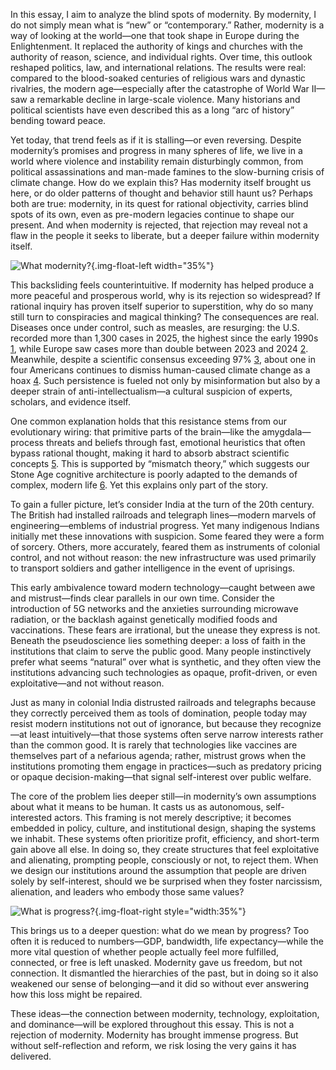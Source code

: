In this essay, I aim to analyze the blind spots of modernity. By modernity, I do not simply mean what is “new” or “contemporary.” Rather, modernity is a way of looking at the world—one that took shape in Europe during the Enlightenment. It replaced the authority of kings and churches with the authority of reason, science, and individual rights. Over time, this outlook reshaped politics, law, and international relations. The results were real: compared to the blood-soaked centuries of religious wars and dynastic rivalries, the modern age—especially after the catastrophe of World War II—saw a remarkable decline in large-scale violence. Many historians and political scientists have even described this as a long “arc of history” bending toward peace.

Yet today, that trend feels as if it is stalling—or even reversing. Despite modernity’s promises and progress in many spheres of life, we live in a world where violence and instability remain disturbingly common, from political assassinations and man-made famines to the slow-burning crisis of climate change. How do we explain this? Has modernity itself brought us here, or do older patterns of thought and behavior still haunt us? Perhaps both are true: modernity, in its quest for rational objectivity, carries blind spots of its own, even as pre-modern legacies continue to shape our present. And when modernity is rejected, that rejection may reveal not a flaw in the people it seeks to liberate, but a deeper failure within modernity itself.

![What modernity?](./anti-intellectualism.png){.img-float-left width="35%"}

This backsliding feels counterintuitive. If modernity has helped produce a more peaceful and prosperous world, why is its rejection so widespread? If rational inquiry has proven itself superior to superstition, why do so many still turn to conspiracies and magical thinking? The consequences are real. Diseases once under control, such as measles, are resurging: the U.S. recorded more than 1,300 cases in 2025, the highest since the early 1990s [1](https://people.com/measles-cases-at-record-high-since-being-eliminated-in-2000-11768617), while Europe saw cases more than double between 2023 and 2024 [2](https://www.ft.com/content/bfbc8afc-111d-4975-9381-0fc69ccd7b0f). Meanwhile, despite a scientific consensus exceeding 97% [3](https://en.wikipedia.org/wiki/Scientific_consensus_on_climate_change), about one in four Americans continues to dismiss human-caused climate change as a hoax [4](https://misinforeview.hks.harvard.edu/articleunderstanding-climate-change-conspiracy-beliefs-a-comparative-outlook). Such persistence is fueled not only by misinformation but also by a deeper strain of anti-intellectualism—a cultural suspicion of experts, scholars, and evidence itself.

One common explanation holds that this resistance stems from our evolutionary wiring: that primitive parts of the brain—like the amygdala—process threats and beliefs through fast, emotional heuristics that often bypass rational thought, making it hard to absorb abstract scientific concepts [5](https://en.wikipedia.org/wiki/Thinking,_Fast_and_Slow). This is supported by “mismatch theory,” which suggests our Stone Age cognitive architecture is poorly adapted to the demands of complex, modern life [6](https://en.wikipedia.org/wiki/Evolutionary_mismatch). Yet this explains only part of the story. 

To gain a fuller picture, let’s consider India at the turn of the 20th century. The British had installed railroads and telegraph lines—modern marvels of engineering—emblems of industrial progress. Yet many indigenous Indians initially met these innovations with suspicion. Some feared they were a form of sorcery. Others, more accurately, feared them as instruments of colonial control, and not without reason: the new infrastructure was used primarily to transport soldiers and gather intelligence in the event of uprisings.

This early ambivalence toward modern technology—caught between awe and mistrust—finds clear parallels in our own time. Consider the introduction of 5G networks and the anxieties surrounding microwave radiation, or the backlash against genetically modified foods and vaccinations. These fears are irrational, but the unease they express is not. Beneath the pseudoscience lies something deeper: a loss of faith in the institutions that claim to serve the public good. Many people instinctively prefer what seems “natural” over what is synthetic, and they often view the institutions advancing such technologies as opaque, profit-driven, or even exploitative—and not without reason.

Just as many in colonial India distrusted railroads and telegraphs because they correctly perceived them as tools of domination, people today may resist modern institutions not out of ignorance, but because they recognize—at least intuitively—that those systems often serve narrow interests rather than the common good. It is rarely that technologies like vaccines are themselves part of a nefarious agenda; rather, mistrust grows when the institutions promoting them engage in practices—such as predatory pricing or opaque decision-making—that signal self-interest over public welfare.

The core of the problem lies deeper still—in modernity’s own assumptions about what it means to be human. It casts us as autonomous, self-interested actors. This framing is not merely descriptive; it becomes embedded in policy, culture, and institutional design, shaping the systems we inhabit. These systems often prioritize profit, efficiency, and short-term gain above all else. In doing so, they create structures that feel exploitative and alienating, prompting people, consciously or not, to reject them. When we design our institutions around the assumption that people are driven solely by self-interest, should we be surprised when they foster narcissism, alienation, and leaders who embody those same values?

![What is progress?](./paradox_of_progress.png){.img-float-right style="width:35%"}

This brings us to a deeper question: what do we mean by progress? Too often it is reduced to numbers—GDP, bandwidth, life expectancy—while the more vital question of whether people actually feel more fulfilled, connected, or free is left unasked. Modernity gave us freedom, but not connection. It dismantled the hierarchies of the past, but in doing so it also weakened our sense of belonging—and it did so without ever answering how this loss might be repaired.

These ideas—the connection between modernity, technology, exploitation, and dominance—will be explored throughout this essay. This is not a rejection of modernity. Modernity has brought immense progress. But without self-reflection and reform, we risk losing the very gains it has delivered.